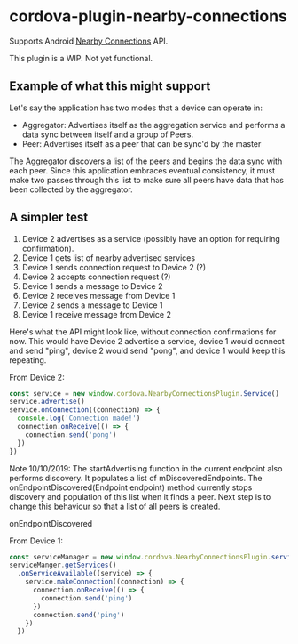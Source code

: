 # cordova-plugin-nearby-connections
Supports Android [Nearby Connections](https://developers.google.com/nearby/connections/overview) API.


This plugin is a WIP. Not yet functional.
 
## Example of what this might support
 
Let's say the application has two modes that a device can operate in:
- Aggregator: Advertises itself as the aggregation service and performs a data sync between itself and a group of Peers.
- Peer: Advertises itself as a peer that can be sync'd by the master

The Aggregator discovers a list of the peers and begins the data sync with each peer. Since this application embraces 
eventual consistency, it must make two passes through this list to make sure all peers have data that has been collected by the aggregator.

## A simpler test

1. Device 2 advertises as a service (possibly have an option for requiring confirmation). 
2. Device 1 gets list of nearby advertised services 
3. Device 1 sends connection request to Device 2 (?)
4. Device 2 accepts connection request (?)
5. Device 1 sends a message to Device 2
6. Device 2 receives message from Device 1
7. Device 2 sends a message to Device 1
8. Device 1 receive message from Device 2

Here's what the API might look like, without connection confirmations for now. This would have Device 2 advertise a service, device 1 would connect and send "ping", device 2 would send "pong", and device 1 would keep this repeating.

From Device 2:
```javascript
const service = new window.cordova.NearbyConnectionsPlugin.Service()
service.advertise()
service.onConnection((connection) => {
  console.log('Connection made!')
  connection.onReceive(() => {
    connection.send('pong')
  })
})
```

Note 10/10/2019: The startAdvertising function in the current endpoint also performs discovery. It populates a list of mDiscoveredEndpoints. 
The onEndpointDiscovered(Endpoint endpoint) method currently stops discovery and population of this list when it finds a peer. 
Next step is to change this behaviour so that a list of all peers is created. 

onEndpointDiscovered

From Device 1:
```javascript
const serviceManager = new window.cordova.NearbyConnectionsPlugin.serviceManager()
serviceManger.getServices()
  .onServiceAvailable((service) => {
    service.makeConnection((connection) => {
      connection.onReceive(() => {
        connection.send('ping')
      })
      connection.send('ping')
    })
  })

```
